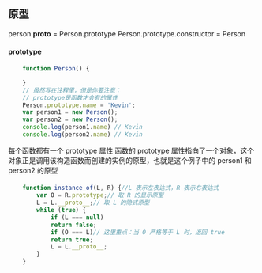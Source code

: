 ## 原型

person.__proto__ = Person.prototype
Person.prototype.constructor = Person

#### prototype

```js
    function Person() {

    }
    // 虽然写在注释里，但是你要注意：
    // prototype是函数才会有的属性
    Person.prototype.name = 'Kevin';
    var person1 = new Person();
    var person2 = new Person();
    console.log(person1.name) // Kevin
    console.log(person2.name) // Kevin
```
每个函数都有一个 prototype 属性
函数的 prototype 属性指向了一个对象，这个对象正是调用该构造函数而创建的实例的原型，也就是这个例子中的 person1 和 person2 的原型

####
```js
    function instance_of(L, R) {//L 表示左表达式，R 表示右表达式
        var O = R.prototype;// 取 R 的显示原型
        L = L.__proto__;// 取 L 的隐式原型
        while (true) { 
            if (L === null) 
            return false; 
            if (O === L)// 这里重点：当 O 严格等于 L 时，返回 true 
            return true; 
            L = L.__proto__; 
        } 
    }
```